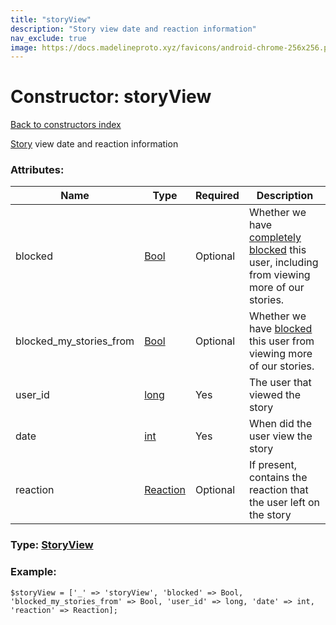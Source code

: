 ```yaml
---
title: "storyView"
description: "Story view date and reaction information"
nav_exclude: true
image: https://docs.madelineproto.xyz/favicons/android-chrome-256x256.png
---
```

# Constructor: storyView  
[Back to constructors index](/API_docs/constructors/index.html)



[Story](https://core.telegram.org/api/stories) view date and reaction information

### Attributes:

| Name     |    Type       | Required | Description |
|----------|---------------|----------|-------------|
|blocked|[Bool](/API_docs/types/Bool.html) | Optional|Whether we have [completely blocked](https://core.telegram.org/api/block) this user, including from viewing more of our stories.|
|blocked\_my\_stories\_from|[Bool](/API_docs/types/Bool.html) | Optional|Whether we have [blocked](https://core.telegram.org/api/block) this user from viewing more of our stories.|
|user\_id|[long](/API_docs/types/long.html) | Yes|The user that viewed the story|
|date|[int](/API_docs/types/int.html) | Yes|When did the user view the story|
|reaction|[Reaction](/API_docs/types/Reaction.html) | Optional|If present, contains the reaction that the user left on the story|



### Type: [StoryView](/API_docs/types/StoryView.html)


### Example:

```
$storyView = ['_' => 'storyView', 'blocked' => Bool, 'blocked_my_stories_from' => Bool, 'user_id' => long, 'date' => int, 'reaction' => Reaction];
```  
